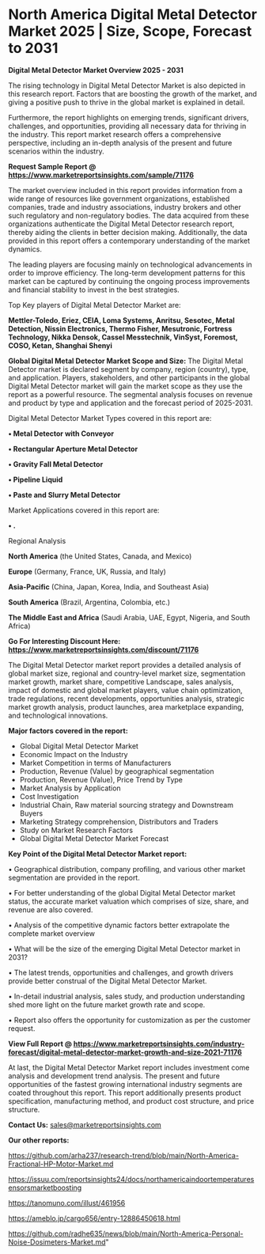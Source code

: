 # North America Digital Metal Detector Market 2025 | Size, Scope, Forecast to 2031

<Strong> Digital Metal Detector Market Overview 2025 - 2031</strong>

The rising technology in Digital Metal Detector Market is also depicted in this research report. Factors that are boosting the growth of the market, and giving a positive push to thrive in the global market is explained in detail.

Furthermore, the report highlights on emerging trends, significant drivers, challenges, and opportunities, providing all necessary data for thriving in the industry. This report market research offers a comprehensive perspective, including an in-depth analysis of the present and future scenarios within the industry.

<strong>Request Sample Report @ <a href=https://www.marketreportsinsights.com/sample/71176>https://www.marketreportsinsights.com/sample/71176</a></strong>

The market overview included in this report provides information from a wide range of resources like government organizations, established companies, trade and industry associations, industry brokers and other such regulatory and non-regulatory bodies. The data acquired from these organizations authenticate the Digital Metal Detector research report, thereby aiding the clients in better decision making. Additionally, the data provided in this report offers a contemporary understanding of the market dynamics.

The leading players are focusing mainly on technological advancements in order to improve efficiency. The long-term development patterns for this market can be captured by continuing the ongoing process improvements and financial stability to invest in the best strategies.

Top Key players of Digital Metal Detector Market are:

<strong>Mettler-Toledo, Eriez, CEIA, Loma Systems, Anritsu, Sesotec, Metal Detection, Nissin Electronics, Thermo Fisher, Mesutronic, Fortress Technology, Nikka Densok, Cassel Messtechnik, VinSyst, Foremost, COSO, Ketan, Shanghai Shenyi</strong>

<strong><b>Global Digital Metal Detector Market Scope and Size:</b></strong>
The Digital Metal Detector market is declared segment by company, region (country), type, and application. Players, stakeholders, and other participants in the global Digital Metal Detector market will gain the market scope as they use the report as a powerful resource. The segmental analysis focuses on revenue and product by type and application and the forecast period of 2025-2031.

Digital Metal Detector Market Types covered in this report are:

<strong>• Metal Detector with Conveyor

• Rectangular Aperture Metal Detector

• Gravity Fall Metal Detector

• Pipeline Liquid

• Paste and Slurry Metal Detector</strong>

Market Applications covered in this report are:

<strong>• .</strong> 

Regional Analysis

<strong>North America</strong> (the United States, Canada, and Mexico)

<strong>Europe</strong> (Germany, France, UK, Russia, and Italy)

<strong>Asia-Pacific</strong> (China, Japan, Korea, India, and Southeast Asia)

<strong>South America</strong> (Brazil, Argentina, Colombia, etc.)

<strong>The Middle East and Africa</strong> (Saudi Arabia, UAE, Egypt, Nigeria, and South Africa)

<strong>Go For Interesting Discount Here: <a href=https://www.marketreportsinsights.com/discount/71176>https://www.marketreportsinsights.com/discount/71176</a></strong>

The Digital Metal Detector market report provides a detailed analysis of global market size, regional and country-level market size, segmentation market growth, market share, competitive Landscape, sales analysis, impact of domestic and global market players, value chain optimization, trade regulations, recent developments, opportunities analysis, strategic market growth analysis, product launches, area marketplace expanding, and technological innovations.

<strong><b>Major factors covered in the report:</b></strong>
<ul>
  <li>Global Digital Metal Detector Market </li>
  <li>Economic Impact on the Industry</li>
  <li>Market Competition in terms of Manufacturers</li>
  <li>Production, Revenue (Value) by geographical segmentation</li>
  <li>Production, Revenue (Value), Price Trend by Type</li>
  <li>Market Analysis by Application</li>
  <li>Cost Investigation</li>
  <li>Industrial Chain, Raw material sourcing strategy and Downstream Buyers</li>
  <li>Marketing Strategy comprehension, Distributors and Traders</li>
  <li>Study on Market Research Factors</li>
  <li>Global Digital Metal Detector Market Forecast</li>
</ul>

<strong><b>Key Point of the Digital Metal Detector Market report:</b></strong>

• Geographical distribution, company profiling, and various other market segmentation are provided in the report.

• For better understanding of the global Digital Metal Detector market status, the accurate market valuation which comprises of size, share, and revenue are also covered.

• Analysis of the competitive dynamic factors better extrapolate the complete market overview

• What will be the size of the emerging Digital Metal Detector market in 2031?

• The latest trends, opportunities and challenges, and growth drivers provide better construal of the Digital Metal Detector Market.

• In-detail industrial analysis, sales study, and production understanding shed more light on the future market growth rate and scope.

• Report also offers the opportunity for customization as per the customer request.

<strong><b>View Full Report @ <a href=https://www.marketreportsinsights.com/industry-forecast/digital-metal-detector-market-growth-and-size-2021-71176>https://www.marketreportsinsights.com/industry-forecast/digital-metal-detector-market-growth-and-size-2021-71176</a></b></strong>


At last, the Digital Metal Detector Market report includes investment come analysis and development trend analysis. The present and future opportunities of the fastest growing international industry segments are coated throughout this report. This report additionally presents product specification, manufacturing method, and product cost structure, and price structure.

<strong>Contact Us:</strong>
sales@marketreportsinsights.com

<strong>Our other reports:</strong>

<a href=https://github.com/arha237/research-trend/blob/main/North-America-Fractional-HP-Motor-Market.md>https://github.com/arha237/research-trend/blob/main/North-America-Fractional-HP-Motor-Market.md</a>

<a href=https://issuu.com/reportsinsights24/docs/northamericaindoortemperaturesensorsmarketboosting>https://issuu.com/reportsinsights24/docs/northamericaindoortemperaturesensorsmarketboosting</a>

<a href=https://tanomuno.com/illust/461956>https://tanomuno.com/illust/461956</a>

<a href=https://ameblo.jp/cargo656/entry-12886450618.html>https://ameblo.jp/cargo656/entry-12886450618.html</a>

<a href=https://github.com/radhe635/news/blob/main/North-America-Personal-Noise-Dosimeters-Market.md>https://github.com/radhe635/news/blob/main/North-America-Personal-Noise-Dosimeters-Market.md</a>"

